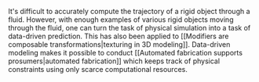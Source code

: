 It's difficult to accurately compute the trajectory of a rigid object through a fluid. However, with enough examples of various rigid objects moving through the fluid, one can turn the task of physical simulation into a task of data-driven prediction. This has also been applied to [[Modifiers are composable transformations|texturing in 3D modeling]]. Data-driven modeling makes it possible to conduct [[Automated fabrication supports prosumers|automated fabrication]] which keeps track of physical constraints using only scarce computational resources.